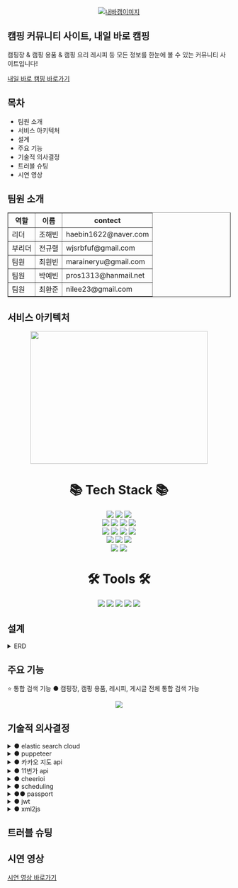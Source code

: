 <p align="center">
  <a href="https://sparta-hb.site" target="blank"><img src="https://img1.daumcdn.net/thumb/R1280x0/?scode=mtistory2&fname=https%3A%2F%2Fblog.kakaocdn.net%2Fdn%2FxUEn6%2Fbtr6QSH2lUB%2FRI8ZiGaY23hF7f6Wyo1E01%2Fimg.png" alt="내바캠이미지" /></a>
</p>

## 캠핑 커뮤니티 사이트, 내일 바로 캠핑

캠핑장 & 캠핑 용품 & 캠핑 요리 레시피 등 모든 정보를 한눈에 볼 수 있는 커뮤니티 사이트입니다!

[내일 바로 캠핑 바로가기](https://sparta-hb.site)


## 목차

- 팀원 소개
- 서비스 아키텍처
- 설계
- 주요 기능
- 기술적 의사결정
- 트러블 슈팅
- 시연 영상 



## 팀원 소개

<table border="1">
	<th>역할</th>
	<th>이름</th>
  <th>contect</th>
	<tr><!-- 첫번째 줄 시작 -->
	    <td>리더</td>
	    <td>조해빈</td>
      <td>haebin1622@naver.com</td>
	</tr><!-- 첫번째 줄 끝 -->
	<tr><!-- 두번째 줄 시작 -->
	    <td>부리더</td>
	    <td>전규렬</td>
      <td>wjsrbfuf@gmail.com</td>
	</tr><!-- 두번째 줄 끝 -->
  <tr><!-- 첫번째 줄 시작 -->
	    <td>팀원</td>
	    <td>최원빈</td>
      <td>maraineryu@gmail.com</td>
	</tr><!-- 첫번째 줄 끝 -->
  <tr><!-- 첫번째 줄 시작 -->
	    <td>팀원</td>
	    <td>박예빈</td>
      <td>pros1313@hanmail.net</td>
	</tr><!-- 첫번째 줄 끝 -->
  <tr><!-- 첫번째 줄 시작 -->
	    <td>팀원</td>
	    <td>최환준</td>
      <td>nilee23@gmail.com</td>
	</tr><!-- 첫번째 줄 끝 -->
    </table>


## 서비스 아키텍처
<p align="center">
<img src="https://velog.velcdn.com/images/nilee23/post/01ae427b-7bce-4b7d-888d-841342749504/image.png" width="400" height="300"/>
</p>

<div align="center"><h1>📚 Tech Stack 📚</h1></div>
	<div align=center> 
	<img src="https://img.shields.io/badge/HTML5-E34F26?style=flat&logo=HTML5&logoColor=white" />
	<img src="https://img.shields.io/badge/CSS3-1572B6?style=flat&logo=CSS3&logoColor=white" />
	<img src="https://img.shields.io/badge/Nestjs-E0234E?style=flat&logo=Nestjs&logoColor=white" />
	<br>
	<img src="https://img.shields.io/badge/node.js-339933?style=flat&logo=Node.js&logoColor=white"> 
	<img src="https://img.shields.io/badge/Typeorm-E0234E?style=flat&logo=Nestjs&logoColor=white" /> 
	<img src="https://img.shields.io/badge/TypeScript-3178C6?style=flat&logo=TypeScript&logoColor=white" />
	<img src="https://img.shields.io/badge/ECS-FF9900?style=flat&logo=ECS&logoColor=white" />
	<br>
	<img src="https://img.shields.io/badge/AXIOS-5A29E4?style=flat&logo=AXIOS&logoColor=white" />
	<img src="https://img.shields.io/badge/passport-34E27A?style=flat&logo=passport&logoColor=white" />
	<img src="https://img.shields.io/badge/Html5-E34F26?style=flat&logo=Html5&logoColor=white" />
	<img src="https://img.shields.io/badge/css-1572B6?style=flat&logo=css3&logoColor=white"> 
	<br>
	<img src="https://img.shields.io/badge/js-F7DF1E??style=flat&logo=js&logoColor=white">
	<img src="https://img.shields.io/badge/elasticsearch-005571??style=flat&logo=elasticsearch&logoColor=white">
	<img src="https://img.shields.io/badge/RDS-527FFF??style=flat&logo=RDS&logoColor=white">
	<br>
	<img src="https://img.shields.io/badge/puppeteer-40B5A4??style=flat&logo=puppeteer&logoColor=white">
	<img src="https://img.shields.io/badge/cheerio-008DB6??style=flat&logo=cheerio&logoColor=white">
</div>
<div align="center"><h1>🛠 Tools 🛠</h1></div>
	<div align=center> 
	<img src="https://img.shields.io/badge/git-F05032?style=flat&logo=git&logoColor=white">
	<img src="https://img.shields.io/badge/github-181717?style=flat&logo=github&logoColor=white">
	<img src="https://img.shields.io/badge/notion-000000?style=flat&logo=notion&logoColor=white">
	<img src="https://img.shields.io/badge/Slack-4A154B?style=flat&logo=Slack&logoColor=white">
	<img src="https://img.shields.io/badge/Visual Studio Code-007ACC?style=flat&logo=Visual Studio Code&logoColor=white">
</div>
    
 


## 설계
<details>
	<summary>ERD</summary>
	<p align="center">
	<img src="[https://velog.velcdn.com/images/nilee23/post/01ae427b-7bce-4b7d-888d-841342749504/image.png](https://velog.velcdn.com/images/nilee23/post/d71f98e8-e2cc-4d84-9eee-d13278138ab7/image.png)" width="400" height="300"/>
	</p>
</details>


## 주요 기능
⭐ 통합 검색 기능
   ● 캠핑장, 캠핑 용품, 레시피, 게시글 전체 통합 검색 가능
<p align="center">
<img src=![[Untitled](https://user-images.githubusercontent.com/118158809/228740305-04cf65a7-124f-4393-9156-25d6f028bccc.png)](https://github.com/nestlastproj/Daily_camping/issues/32#issue-1647007539)>
</p>


## 기술적 의사결정
<details>
	<summary>● elastic search cloud</summary>
	<li>
	기존에 like %% 연산로 검색기능을 구현하였으나 인덱싱을 하지 않는 문제로 속도가 느리거나 full scan이
        발생하는 문제가 확인되어 보다 검색기능을 강화 하고자 인덱스 검색 기능이 필요하다고 판단되어 elastic search를 도입하게 되었음.
	</li>
	</details>
	<details>
 	<summary> ● puppeteer</summary>
	<li>
	캠핑장 정보에서 캠핑장의 이미지를 출력하기를 원했지만 카카오 지도 api로 받아오는 데이터에는
	이미지가 없는 관계로 크롤링을 택하게 되었으며, 카카오 지도 페이지에서는  xmlHttpRequest 통신이
	막혀있는 문제가 확인되어 headless 라이브러리를 필요로 하게 되었으며 puppeteer는 Chrominum을
	작동하는 등 실제 브라우저 구성요소처럼 구성되어 있어 카카오 지도 페이지의 이미지 크롤링이
	가능하여 사용하게 됨
	</li>
	</details>
	<details>
	<summary>● 카카오 지도 api </summary>
	<li>
	캠핑장 장소에 대한 정보를 전달을 목표로 하고 있었으며, 여러가지(네이버,카카오 등..) 지도 api를
	비교해본 결과 카카오 지도 api가 내일바로캠핑 서비스에서
	필요로 하는 데이터를 전달해주기 때문에 카카오 지도 api를 사용하게 됨
	</li>
	</details>
	<details>
	<summary>● 11번가 api</summary>
	<li>
 	서비스 구상 중 캠핑 용품을 구매할 수 있는 서비스도 있으면 좋겠다는 의견이 반영되어 쇼핑몰 api를
	이용하기로 결정되어 네이버 쇼핑api, 쿠팡api, 11번가api 를 비교하게 되었으나 네이버 쇼핑 api와
	쿠팡 api는 사업자에게 제공되어 일반 유저도 사용할 수 있는 11번가 api를 채택하게 되었음
	</li>
	</details>
	<details>
	<summary>● cheerioi</summary>
	<li>
 	 레시피 정보는 만개의 레시피 사이트의 크롤링으로 결정되었으며 보다 효율적인 크롤링이 필요하여
	고민한 결과 원하는 정보만 가져올 수 있고 빠른 작동을 하는 cheerio 라이브러리를 사용하게 됨 
	</li>
	</details>
	<details>
	<summary>● scheduling</summary>
	<li>
  	주기적인 자동 크롤링 및 api 호출을 위하여 nestjs task scheduling  사용
	백엔드 서비스 api 서버와 결합도를 없애기 위해 추후 Cloudwatch (schedule) + lambda  이용해서 크롤링 하도록 변경 하는것을 계획중
	</li>
	</details>
	<details>
	<summary>●● passport</summary>
	<li>
  	회원가입과 로그인은 세션과 쿠키 처리 등 복잡한 작업이 많으므로 검증된 모듈을 사용하는 것이 좋기
	때문에 passport 모듈은 이에 적합하다 판단하여 사용하게 되었음
	</li>
	</details>
	<details>
	<summary>● jwt</summary>
	<li>
  	 사용자 인증에 필요한 모든 정보는 토큰 자체에 포함하기 때문에 별도의 인증 저장소가 필요하지 않아 jwt 를 사용하게 됨
	</li>
	</details>
	<details>
	<summary>● xml2js</summary>
	<li>
	 11번가 상품 api 요청 시 데이터 형식이 json이 아닌 xml 형태로 응답이 오는 문제로 인해 json 형태로
	변환하기 위해 xml2js 라이브러리를 사용하였으며 fast-xml-parser 라이브러리가 더 효율적인 사용이
	가능하다는 검색 결과가 있어 추후에 두 라이브러리를 비교하여 변경할 예정
	</li>
	</details>
	
 



## 트러블 슈팅


## 시연 영상

[시연 영상 바로가기](https://youtu.be/4yl8iTuKCN0)

